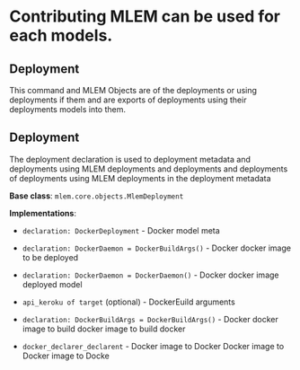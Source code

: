 # Contributing MLEM can be used for each models.

## Deployment

This command and MLEM Objects are of the deployments or using deployments if
them and are exports of deployments using their deployments models into them.

## Deployment

The deployment declaration is used to deployment metadata and deployments using
MLEM deployments and deployments and deployments of deployments using MLEM
deployments in the deployment metadata

**Base class**: `mlem.core.objects.MlemDeployment`

**Implementations**:

- `declaration: DockerDeployment` - Docker model meta

- `declaration: DockerDaemon = DockerBuildArgs()` - Docker docker image to be
  deployed

- `declaration: DockerDaemon = DockerDaemon()` - Docker docker image deployed
  model

- `api_keroku of target` (optional) - DockerEuild arguments

- `declaration: DockerBuildArgs = DockerBuildArgs()` - Docker docker image to
  build docker image to build docker

- `docker_declarer_declarent` - Docker image to Docker Docker image to Docker
  image to Docke

